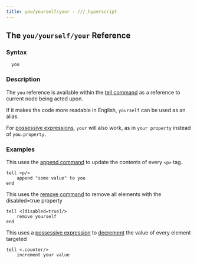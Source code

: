```yaml
---
title: you/yourself/your - ///_hyperscript
---
```


## The `you/yourself/your` Reference

### Syntax

```ebnf
  you
```

### Description

The `you` reference is available within the [tell command](/commands/tell) as a reference to current node being acted upon.

If it makes the code more readable in English, `yourself` can be used as an alias.

For [possessive expressions](/expressions/possessive), `your` will also work, as in `your property` instead of `you.property`.

### Examples

This uses the [append command](/commands/append) to update the contents of every `<p>` tag.

```hyperscript
tell <p/>
    append "some value" to you
end
```

This uses the [remove command](/commands/remove) to remove all elements with the disabled=true property

```hyperscript
tell <[disabled=true]/>
    remove yourself
end
```

This uses a [possessive expression](/expressions/possessive) to [decrement](/commands/decrement) the value of every element targeted

```hyperscript
tell <.counter/>
    increment your value
```
